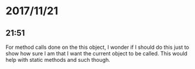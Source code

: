 # 2017/11/21

## 21:51

For method calls done on the this object, I wonder if I should do this just
to show how sure I am that I want the current object to be called. This
would help with static methods and such though.

